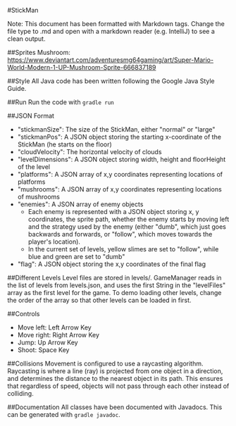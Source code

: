 #StickMan

Note: This document has been formatted with Markdown tags. Change the file type to .md and open with
a markdown reader (e.g. IntelliJ) to see a clean output.

##Sprites
Mushroom: https://www.deviantart.com/adventuresmg64gaming/art/Super-Mario-World-Modern-1-UP-Mushroom-Sprite-666837189

##Style
All Java code has been written following the Google Java Style Guide.

##Run
Run the code with `gradle run`

##JSON Format
* "stickmanSize": The size of the StickMan, either "normal" or "large"
* "stickmanPos": A JSON object storing the starting x-coordinate of the StickMan (he starts on the floor)
* "cloudVelocity": The horizontal velocity of clouds
* "levelDimensions": A JSON object storing width, height and floorHeight of the level
* "platforms": A JSON array of x,y coordinates representing locations of platforms
* "mushrooms": A JSON array of x,y coordinates representing locations of mushrooms
* "enemies": A JSON array of enemy objects
    * Each enemy is represented with a JSON object storing x, y coordinates, the sprite path, whether the enemy starts by
      moving left and the strategy used by the enemy (either "dumb", which just goes backwards and forwards, or "follow",
      which moves towards the player's location).
    * In the current set of levels, yellow slimes are set to "follow", while blue and green are set to "dumb"
* "flag": A JSON object storing the x,y coordinates of the final flag

##Different Levels
Level files are stored in levels/. GameManager reads in the list of levels
from levels.json, and uses the first String in the "levelFiles" array as the
first level for the game. To demo loading other levels, change the order of
the array so that other levels can be loaded in first.

##Controls
* Move left: Left Arrow Key
* Move right: Right Arrow Key
* Jump: Up Arrow Key
* Shoot: Space Key

##Collisions
Movement is configured to use a raycasting algorithm. Raycasting is where a line (ray) is projected
from one object in a direction, and determines the distance to the nearest object in its path. This
ensures that regardless of speed, objects will not pass through each other instead of colliding.

##Documentation
All classes have been documented with Javadocs. This can be generated with `gradle javadoc`.
